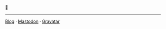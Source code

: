 💜

----
<a href="https://jjj.blog">Blog</a>
&middot; <a rel="me" href="https://indieweb.social/@jjj">Mastodon</a>
&middot; <a href="https://gravatar.com/johnjamesjacoby">Gravatar</a>
